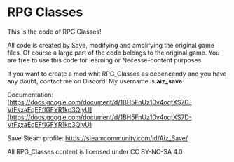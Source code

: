 # RPG Classes
This is the code of RPG Classes!

All code is created by Save, modifying and amplifying the original game files. Of course a large part of the code belongs to the original game. You are free to use this code for learning or Necesse-content purposes

If you want to create a mod whit RPG_Classes as depencendy and you have any doubt, contact me on Discord! My username is **aiz_save**

Documentation: [https://docs.google.com/document/d/1BH5FnUz10v4oqtXS7D-VtFsxaEqEFflGFYR1kp3QlyU](https://docs.google.com/document/d/1BH5FnUz10v4oqtXS7D-VtFsxaEqEFflGFYR1kp3QlyU)

Save Steam profile: https://steamcommunity.com/id/Aiz_Save/

All RPG_Classes content is licensed under CC BY-NC-SA 4.0
